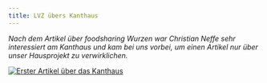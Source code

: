 ```yaml
---
title: LVZ übers Kanthaus
---
```

*Nach dem Artikel über foodsharing Wurzen war Christian Neffe sehr interessiert am Kanthaus und kam bei uns vorbei, um einen Artikel nur über unser Hausprojekt zu verwirklichen.*

[![Erster Artikel über das Kanthaus](/pics/20171121_lvz.jpg)](/pics/20171121_lvz.pdf)

